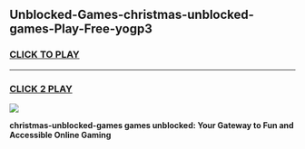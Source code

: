 
## Unblocked-Games-christmas-unblocked-games-Play-Free-yogp3
<h3>
<a href="https://premium76.site?title=christmas-unblocked-games&ref=18A1">CLICK TO PLAY</a></h3>
<hr>

<h3>
<a href="https://premium76.site?title=christmas-unblocked-games&ref=18A1">CLICK 2 PLAY</a>
  
</h3>

<a href="https://premium76.site?title=christmas-unblocked-games&ref=18A1"><img src="https://clearcache.store/games.png"></a>


**christmas-unblocked-games games unblocked: Your Gateway to Fun and Accessible Online Gaming**
